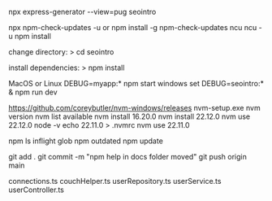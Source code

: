 npx express-generator --view=pug seointro

npx npm-check-updates -u
or
npm install -g npm-check-updates
ncu
ncu -u
npm install

change directory: > cd seointro

install dependencies: > npm install

MacOS or Linux
DEBUG=myapp:* npm start
windows
set DEBUG=seointro:* & npm run dev

https://github.com/coreybutler/nvm-windows/releases
nvm-setup.exe
nvm version
nvm list available
nvm install 16.20.0
nvm install 22.12.0
nvm use 22.12.0
node -v
echo 22.11.0 > .nvmrc
nvm use 22.11.0

npm ls inflight glob
npm outdated
npm update

git add .
git commit -m "npm help in docs folder moved"
git push origin main

connections.ts
couchHelper.ts
userRepository.ts
userService.ts
userController.ts
